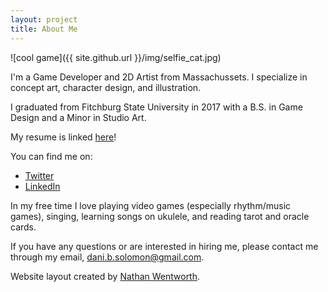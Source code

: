 ```yaml
---
layout: project
title: About Me
---
```


![cool game]({{ site.github.url }}/img/selfie_cat.jpg)

I'm a Game Developer and 2D Artist from Massachussets. I specialize in concept art, character design, and illustration.

I graduated from Fitchburg State University in 2017 with a B.S. in Game Design and a Minor in Studio Art.

My resume is linked [here](https://www.dropbox.com/s/9txvnm8y54yd7hw/Dani%20Solomon%20Resume.pdf?dl=0)!

You can find me on:
- [Twitter](https://twitter.com/DaniBSolomon)
- [LinkedIn](https://www.linkedin.com/in/danibsolomon/)

In my free time I love playing video games (especially rhythm/music games), singing, learning songs on ukulele, and reading tarot and oracle cards.

If you have any questions or are interested in hiring me, please contact me through my email, dani.b.solomon@gmail.com.



Website layout created by [Nathan Wentworth](https://nathanwentworth.co).
